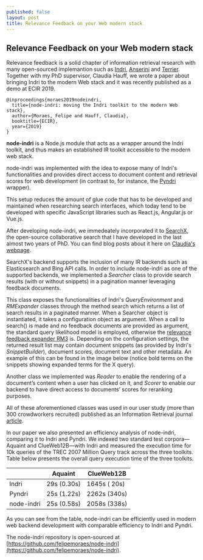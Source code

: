 ```yaml
---
published: false
layout: post
title: Relevance Feedback on your Web modern stack
---
```

## Relevance Feedback on your Web modern stack

Relevance feedback is a solid chapter of information retrieval research with many open-sourced implemantion such as [Indri](https://www.lemurproject.org/indri.php), [Anserini](https://github.com/castorini/Anserini) and [Terrier](http://terrier.org/). Together with my PhD supervisor, Claudia Hauff, we wrote a paper about bringing Indri to the modern Web stack and it was recently published as a demo at ECIR 2019. 

````
@inproceedings{moraes2019nodeindri,
  title={node-indri: moving the Indri toolkit to the modern Web stack},
  author={Moraes, Felipe and Hauff, Claudia},
  booktitle={ECIR},
  year={2019}
}
````

**node-indri** is a Node.js module that acts as a wrapper around the Indri toolkit, and thus makes an established IR toolkit accessible to the modern web stack. 

node-indri was implemented with the idea to expose many of Indri's functionalities and provides direct access to document content and retrieval scores for web development (in contrast to, for instance, the [Pyndri](https://github.com/cvangysel/pyndri) wrapper). 

This setup reduces the amount of glue code that has to be developed and maintained when researching search interfaces, which today tend to be developed with specific JavaScript libraries such as React.js, Angular.js or Vue.js.


After developing node-indri, we immedeately incorporated it to [SearchX](http://felipemoraes.github.io/searchx), the open-source collaborative search that I have developed in the last almost two years of PhD. You can find blog posts about it here on [Claudia's webpage](https://chauff.github.io/2018-07-21-collaborative-search/).

SearchX's backend supports the inclusion of many IR backends such as Elasticsearch and Bing API calls. In order to include node-indri as one of the supported backends, we implemented a
_Searcher_ class to provide search results (with or without snippets) in a pagination
manner leveraging feedback documents. 

This class exposes the functionalities of Indri's _QueryEnvironment_ and _RMExpander_ classes through the method search which returns a list of search results in a paginated manner. When a Searcher object is instantiated, it takes a configuration object as argument. When a call to search() is made and no feedback documents are provided as argument, the standard query likelihood model is employed, otherwise the [relevance feedback expander RM3](https://dl.acm.org/citation.cfm?id=383972) is. Depending on the configuration settings, the returned result list may contain document snippets (as provided by Indri's _SnippetBuilder_), document scores, document text and other metadata. An example of this can be found in the image below (notice bold terms on the snippets showing expanded terms for the X query).


Another class we implemented was _Reader_ to enable the rendering of a document’s content when a user has clicked on it, and _Scorer_ to enable our backend to have direct access to documents’ scores for reranking purposes. 

All of these aforementioned classes was used in our user study (more than 300 crowdworkers recruited) published as an Information Retrieval journal [article](https://link.springer.com/article/10.1007/s10791-018-09350-9). 

In our paper we also presented an efficiency analysis of node-indri, comparing it to Indri and Pyndri. We indexed two standard test corpora—Aquaint and ClueWeb12B—with Indri and measured the execution time for 10k queries of the TREC 2007 Million Query track across the three toolkits. Table below presents the overall query execution time of the three toolkits. 

|            | Aquaint     | ClueWeb12B   |
|------------|-------------|--------------|
| Indri      | 29s (0.30s) | 1645s ( 20s) |
| Pyndri     | 25s (1.22s) | 2262s (340s) |
| node-indri | 25s (0.58s) | 2058s (338s) |

As you can see from the table, node-indri can  be  efficiently  used  in  modern  web  backend  development with comparable efficiency to Indri and Pyndri. 

The node-indri repository is open-sourced at [https://github.com/felipemoraes/node-indri](https://github.com/felipemoraes/node-indri).


